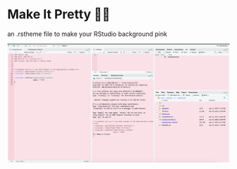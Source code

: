 # Make It Pretty 🌸💕

an .rstheme file to make your RStudio background pink 

<img src="RStudio_screenshot.png" alt="Screenshot of RStudio window with the Make It Pretty theme applied"/>

